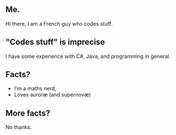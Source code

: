 ## Me.
Hi there,
I am a French guy who codes stuff.

## "Codes stuff" is imprecise
I have some experience with C#, Java, and programming in general.

## Facts?
 - I'm a maths nerd,
 - Loves auroræ (and supernovæ)

## More facts?
No thanks.
